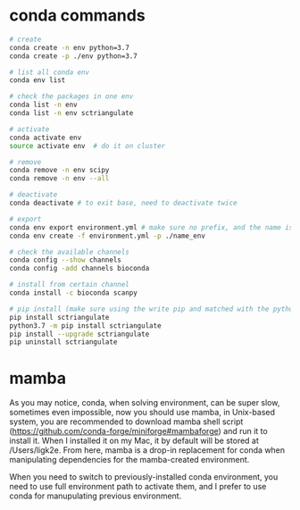 # conda commands

```bash
# create
conda create -n env python=3.7
conda create -p ./env python=3.7

# list all conda env
conda env list

# check the packages in one env
conda list -n env
conda list -n env sctriangulate

# activate
conda activate env
source activate env  # do it on cluster

# remove
conda remove -n env scipy
conda remove -n env --all

# deactivate
conda deactivate # to exit base, need to deactivate twice

# export
conda env export environment.yml # make sure no prefix, and the name is just the name, no prefix
conda env create -f environment.yml -p ./name_env

# check the available channels
conda config --show channels
conda config -add channels bioconda

# install from certain channel
conda install -c bioconda scanpy

# pip install (make sure using the write pip and matched with the python interpretator)
pip install sctriangulate
python3.7 -m pip install sctriangulate
pip install --upgrade sctriangulate
pip uninstall sctriangulate

```

# mamba 

As you may notice, conda, when solving environment, can be super slow, sometimes even impossible, now you should use mamba, in Unix-based system, you are 
recommended to download mamba shell script (https://github.com/conda-forge/miniforge#mambaforge) and run it to install it. When I installed it on my Mac, it by default will be stored at /Users/ligk2e. From here, mamba is a drop-in replacement for conda when manipulating dependencies for the mamba-created environment.

When you need to switch to previously-installed conda environment, you need to use full environment path to activate them, and I prefer to use conda for manupulating previous environment.








